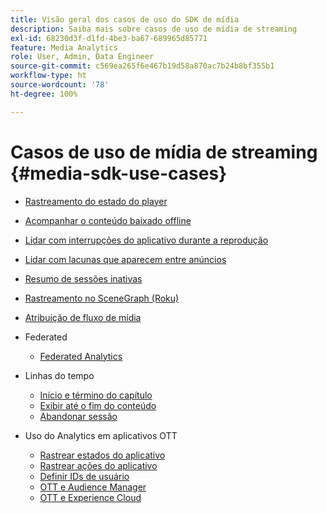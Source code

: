 ```yaml
---
title: Visão geral dos casos de uso do SDK de mídia
description: Saiba mais sobre casos de uso de mídia de streaming
exl-id: 68230d3f-d1fd-4be3-ba67-689965d85771
feature: Media Analytics
role: User, Admin, Data Engineer
source-git-commit: c569ea265f6e467b19d58a870ac7b24b8bf355b1
workflow-type: ht
source-wordcount: '78'
ht-degree: 100%

---
```


# Casos de uso de mídia de streaming {#media-sdk-use-cases}

* [Rastreamento do estado do player](/help/use-cases/player-state-tracking/player-state-overview.md)
* [Acompanhar o conteúdo baixado offline](/help/use-cases/track-downloaded-content.md)
* [Lidar com interrupções do aplicativo durante a reprodução](/help/use-cases/cookbook/app-interrupts.md)
* [Lidar com lacunas que aparecem entre anúncios](/help/use-cases/cookbook/fix-ad-play-ad.md)
* [Resumo de sessões inativas](/help/use-cases/cookbook/resuming-inactive.md)
* [Rastreamento no SceneGraph (Roku)](/help/use-cases/cookbook/sdk-track-scenegraph.md)
* [Atribuição de fluxo de mídia](/help/use-cases/media-analytics-cookbook/media-dimensions.md)

* Federated
   * [Federated Analytics ](/help/use-cases/federated-analytics.md)

* Linhas do tempo
   * [Início e término do capítulo](/help/use-cases/timelines/chapter-start-end.md)
   * [Exibir até o fim do conteúdo](/help/use-cases/timelines/view-to-end-of-content.md)
   * [Abandonar sessão](/help/use-cases/timelines/user-abandons-session.md)

* Uso do Analytics em aplicativos OTT
   * [Rastrear estados do aplicativo](/help/use-cases/analytics-with-ott/track-app-states.md)
   * [Rastrear ações do aplicativo](/help/use-cases/analytics-with-ott/track-app-actions.md)
   * [Definir IDs de usuário](/help/use-cases/analytics-with-ott/set-user-ids.md)
   * [OTT e Audience Manager ](/help/use-cases/analytics-with-ott/ott-am.md)
   * [OTT e Experience Cloud ](/help/use-cases/analytics-with-ott/ott-experience-cloud.md)
